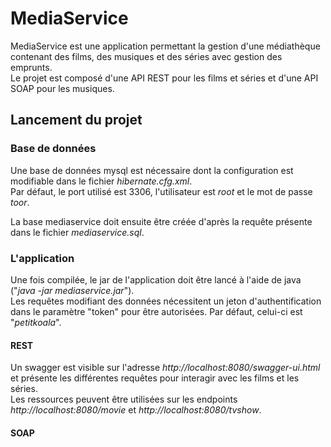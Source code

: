 # MediaService

MediaService est une application permettant la gestion d'une médiathèque contenant des films, des musiques et des séries 
avec gestion des emprunts.  
Le projet est composé d'une API REST pour les films et séries et d'une API SOAP pour les musiques.

## Lancement du projet

### Base de données

Une base de données mysql est nécessaire dont la configuration est modifiable dans le fichier _hibernate.cfg.xml_.  
Par défaut, le port utilisé est 3306, l'utilisateur est _root_ et le mot de passe _toor_.  

La base mediaservice doit ensuite être créée d'après la requête présente dans le fichier _mediaservice.sql_.

### L'application

Une fois compilée, le jar de l'application doit être lancé à l'aide de java ("_java -jar mediaservice.jar_").  
Les requêtes modifiant des données nécessitent un jeton d'authentification dans le paramètre "token" pour être autorisées. 
Par défaut, celui-ci est "_petitkoala_".

#### REST
Un swagger est visible sur l'adresse _http://localhost:8080/swagger-ui.html_ et présente les différentes requêtes pour interagir avec les films et les séries.  
Les ressources peuvent être utilisées sur les endpoints _http://localhost:8080/movie_ et _http://localhost:8080/tvshow_.

#### SOAP
